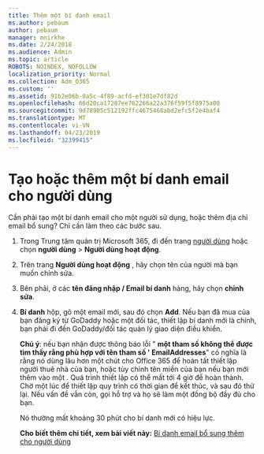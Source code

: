 ```yaml
---
title: Thêm một bí danh email
ms.author: pebaum
author: pebaum
manager: mnirkhe
ms.date: 2/24/2018
ms.audience: Admin
ms.topic: article
ROBOTS: NOINDEX, NOFOLLOW
localization_priority: Normal
ms.collection: Adm_O365
ms.custom: ''
ms.assetid: 91b2e06b-0a5c-4f89-acfd-ef301e7df82d
ms.openlocfilehash: 66d20ca17287ee762266a22a376f59f5f8975a00
ms.sourcegitcommit: 9d78905c512192ffc4675468abd2efc5f2e4baf4
ms.translationtype: MT
ms.contentlocale: vi-VN
ms.lasthandoff: 04/23/2019
ms.locfileid: "32399415"
---
```

# <a name="create-or-add-an-email-alias-for-a-user"></a>Tạo hoặc thêm một bí danh email cho người dùng

Cần phải tạo một bí danh email cho một người sử dụng, hoặc thêm địa chỉ email bổ sung? Chỉ cần làm theo các bước sau.
  
1. Trong Trung tâm quản trị Microsoft 365, đi đến trang [người dùng](https://go.microsoft.com/fwlink/p/?linkid=834822) hoặc chọn **người dùng** \> **Người dùng hoạt động**.
    
2. Trên trang **Người dùng hoạt động** , hãy chọn tên của người mà bạn muốn chỉnh sửa. 
    
3. Bên phải, ở các **tên đăng nhập / Email bí danh** hàng, hãy chọn **chỉnh sửa**.
    
4. **Bí danh** hộp, gõ một email mới, sau đó chọn **Add**. Nếu bạn đã mua của bạn đăng ký từ GoDaddy hoặc một đối tác, thiết lập bí danh mới là chính, bạn phải đi đến GoDaddy/đối tác quản lý giao diện điều khiển. 
    
    **Chú ý**: nếu bạn nhận được thông báo lỗi " **một tham số không thể được tìm thấy rằng phù hợp với tên tham số ' EmailAddresses**" có nghĩa là rằng nó dùng lâu hơn một chút cho Office 365 để hoàn tất thiết lập người thuê nhà của bạn, hoặc tùy chỉnh tên miền của bạn nếu bạn mới thêm vào một . Quá trình thiết lập có thể mất tới 4 giờ để hoàn thành. Chờ một lúc để thiết lập quy trình có thời gian để kết thúc, và sau đó thử lại. Nếu vấn đề vẫn còn, gọi hỗ trợ và họ sẽ làm một đồng bộ đầy đủ cho bạn.
    
    Nó thường mất khoảng 30 phút cho bí danh mới có hiệu lực.
    
    **Cho biết thêm chi tiết, xem bài viết này:** [Bí danh email bổ sung thêm cho người dùng](https://support.office.com/article/Add-additional-email-aliases-to-a-user-0b0bd900-68b1-4bf5-808b-5d240a7739f4.aspx)
    

